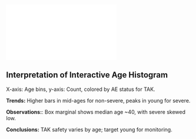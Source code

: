 
![Age Histogram (Interactive in HTML)](../plots/age_histogram.html)

## Interpretation of Interactive Age Histogram
X-axis: Age bins, y-axis: Count, colored by AE status for TAK.

**Trends:** Higher bars in mid-ages for non-severe, peaks in young for severe.

**Observations:**: Box marginal shows median age ~40, with severe skewed low.

**Conclusions:** TAK safety varies by age; target young for monitoring.
